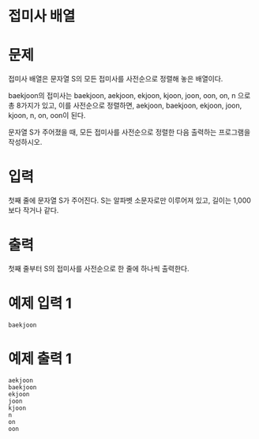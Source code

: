 # 접미사 배열

# 문제 

접미사 배열은 문자열 S의 모든 접미사를 사전순으로 정렬해 놓은 배열이다.

baekjoon의 접미사는 baekjoon, aekjoon, ekjoon, kjoon, joon, oon, on, n 으로 총 8가지가 있고, 이를 사전순으로 정렬하면, aekjoon, baekjoon, ekjoon, joon, kjoon, n, on, oon이 된다.

문자열 S가 주어졌을 때, 모든 접미사를 사전순으로 정렬한 다음 출력하는 프로그램을 작성하시오.

# 입력 

첫째 줄에 문자열 S가 주어진다. S는 알파벳 소문자로만 이루어져 있고, 길이는 1,000보다 작거나 같다.

# 출력

첫째 줄부터 S의 접미사를 사전순으로 한 줄에 하나씩 출력한다.

# 예제 입력 1
~~~
baekjoon
~~~

# 예제 출력 1

~~~
aekjoon
baekjoon
ekjoon
joon
kjoon
n
on
oon
~~~